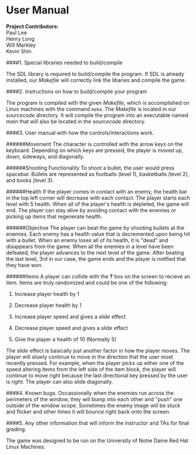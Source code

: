 # User Manual


__Project Contributors:__  
  Paul Lee  
  Henry Long  
  Will Markley  
  Kevin Shin  


####1. Special libraries needed to build/compile

The SDL library is required to build/compile the program. If SDL is already installed, our *Makefile* will correctly link the libaries and compile the game.


####2. Instructions on how to build/compile your program

The program is compiled with the given *Makefile*, which is accomplished on Linux machines with the command `make`.  The *Makefile* is located in our *sourcecode* directory.  It will compile the program into an executable named *main* that will also be located in the *sourcecode* directory.


####3. User manual with how the controls/interactions work.

######Movement
The character is controlled with the arrow keys on the keyboard.  Depending on which keys are pressed, the player is moved up, down, sideways, and diagonally.

######Shooting Functionality
To shoot a bullet, the user would press spacebar.  Bullets are represented as footballs (level 1), basketballs (level 2), and books (level 3).

######Health
If the player comes in contact with an enemy, the health bar in the top left corner will decrease with each contact. The player starts each level with 5 health. When all of the player's health is depleted, the game will end.  The player can stay alive by avoiding contact with the enemies or picking up items that regenerate health.

######Objective
The player can beat the game by shooting bullets at the enemies.  Each enemy has a health value that is decremented upon being hit with a bullet.  When an enemy loses all of its health, it is "dead" and disappears from the game.  When all the enemies in a level have been defeated, the player advances to the next level of the game.  After beating the last level, 3rd in our case, the game ends and the player is notified that they have won.

######Items
A player can collide with the **?** box on the screen to recieve an item.  Items are truly randomized and could be one of the following:  

1. Increase player health by 1

2. Decrease player health by 1

3. Increase player speed and gives a *slide* effect

4. Decrease player speed and gives a *slide* effect

5. Give the player a health of 10 (Normally 5)
		
The *slide* effect is basically just another factor in how the player moves. The player will slowly continue to move in the direction that the user most recently pressed. For example, when the player picks up either one of the speed altering items from the left side of the item block, the player will continue to move right because the last directional key pressed by the user is *right*. The player can also slide diagonally.

####4. Known bugs.
Occassionally when the enemies run across the perimeters of the window, they will bump into each other and "push" one outside of the window scope. Sometimes the enemy image will be stuck and flicker and other times it will bounce right back onto the screen.

####5. Any other information that will inform the instructor and TAs for final grading.

The game was designed to be run on the University of Notre Dame Red Hat Linux Machines.


